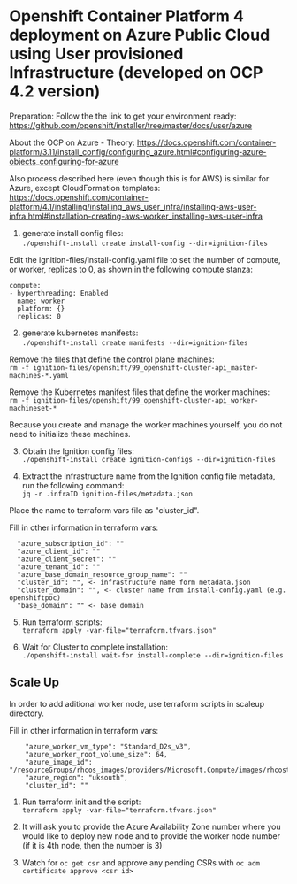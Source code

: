 # Openshift Container Platform 4 deployment on Azure Public Cloud using User provisioned Infrastructure (developed on OCP 4.2 version)

Preparation:
Follow the the link to get your environment ready: https://github.com/openshift/installer/tree/master/docs/user/azure

About the OCP on Azure - Theory: https://docs.openshift.com/container-platform/3.11/install_config/configuring_azure.html#configuring-azure-objects_configuring-for-azure

Also process described here (even though this is for AWS) is similar for Azure, except CloudFormation templates:
https://docs.openshift.com/container-platform/4.1/installing/installing_aws_user_infra/installing-aws-user-infra.html#installation-creating-aws-worker_installing-aws-user-infra

1. generate install config files:<br>
`./openshift-install create install-config --dir=ignition-files`
  
Edit the ignition-files/install-config.yaml file to set the number of compute, or worker, replicas to 0, as shown in the following compute stanza:
```
compute:
- hyperthreading: Enabled
  name: worker
  platform: {}
  replicas: 0
```

2. generate kubernetes manifests:<br>
`./openshift-install create manifests --dir=ignition-files`

Remove the files that define the control plane machines:<br>
`rm -f ignition-files/openshift/99_openshift-cluster-api_master-machines-*.yaml`

Remove the Kubernetes manifest files that define the worker machines:<br>
`rm -f ignition-files/openshift/99_openshift-cluster-api_worker-machineset-*`

Because you create and manage the worker machines yourself, you do not need to initialize these machines.<br>

3. Obtain the Ignition config files:<br>
`./openshift-install create ignition-configs --dir=ignition-files`

4. Extract the infrastructure name from the Ignition config file metadata, run the following command:<br>
`jq -r .infraID ignition-files/metadata.json`

Place the name to terraform vars file as "cluster_id".<br>

Fill in other information in terraform vars:
```
  "azure_subscription_id": ""
  "azure_client_id": ""
  "azure_client_secret": ""
  "azure_tenant_id": ""
  "azure_base_domain_resource_group_name": ""
  "cluster_id": "", <- infrastructure name form metadata.json 
  "cluster_domain": "", <- cluster name from install-config.yaml (e.g. openshiftpoc)
  "base_domain": "" <- base domain
```

5. Run terraform scripts:<br>
`terraform apply -var-file="terraform.tfvars.json"`

6. Wait for Cluster to complete installation:<br>
`./openshift-install wait-for install-complete --dir=ignition-files`

## Scale Up

In order to add aditional worker node, use terraform scripts in scaleup directory.<br>

Fill in other information in terraform vars:
```
    "azure_worker_vm_type": "Standard_D2s_v3",
    "azure_worker_root_volume_size": 64,
    "azure_image_id": "/resourceGroups/rhcos_images/providers/Microsoft.Compute/images/rhcostestimage",
    "azure_region": "uksouth",
    "cluster_id": ""
```

1. Run terraform init and the script:<br>
`terraform apply -var-file="terraform.tfvars.json"`

2. It will ask you to provide the Azure Availability Zone number where you would like to deploy new node and to provide the worker node number (if it is 4th node, then the number is 3)

3. Watch for `oc get csr` and approve any pending CSRs with `oc adm certificate approve <csr id>`

